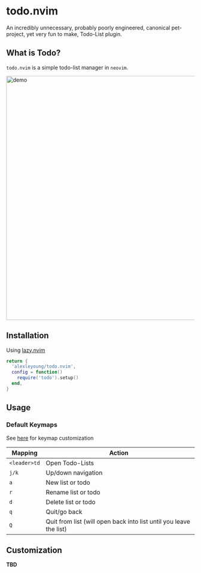 # todo.nvim

An incredibly unnecessary, probably poorly engineered, canonical pet-project, yet very fun to make, Todo-List plugin.

## What is Todo?

`todo.nvim` is a simple todo-list manager in `neovim`.

<img src="https://media0.giphy.com/media/v1.Y2lkPTc5MGI3NjExMGpyaGN4MXAwcXVta2NuM2p5dzYwaGFsbmpqNDNkeXNxejVpZTBhdiZlcD12MV9pbnRlcm5hbF9naWZfYnlfaWQmY3Q9Zw/wUjCsorVekwD2ooSgj/giphy.gif" alt="demo" width="650"/> 

## Installation

Using [lazy.nvim](https://github.com/folke/lazy.nvim)

```lua
return {
  'alexleyoung/todo.nvim',
  config = function()
    require('todo').setup()
  end,
}
```

## Usage

### Default Keymaps

See [here](#Customization) for keymap customization

| Mapping | Action |
| --- | --- |
| `<leader>td` | Open Todo-Lists |
| `j/k` | Up/down navigation |
| `a` | New list or todo |
| `r` | Rename list or todo |
| `d` | Delete list or todo |
| `q` | Quit/go back |
| `Q` | Quit from list (will open back into list until you leave the list) |

## Customization

**TBD**
